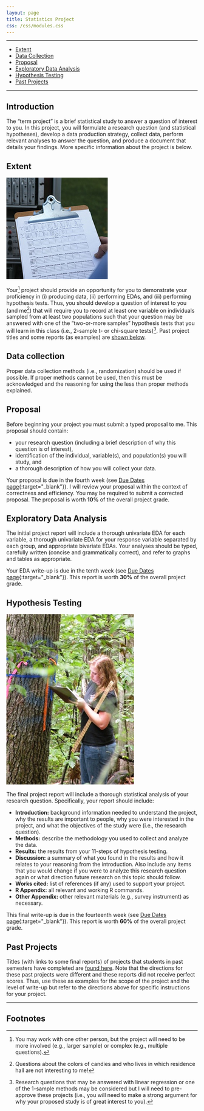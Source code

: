 ```yaml
---
layout: page
title: Statistics Project
css: /css/modules.css
---
```


----

* [Extent](#extent)
* [Data Collection](#data-collection)
* [Proposal](#proposal)
* [Exploratory Data Analysis](#exploratory-data-analysis)
* [Hypothesis Testing](#hypothesis-testing)
* [Past Projects](#past-projects)

----

## Introduction
The “term project” is a brief statistical study to answer a question of interest to you.  In this project, you will formulate a research question (and statistical hypotheses), develop a data production strategy, collect data, perform relevant analyses to answer the question, and produce a document that details your findings.  More specific information about the project is below.

## Extent
<img class="img-right" src="../img/datacollection.jpg">

Your[^1] project should provide an opportunity for you to demonstrate your proficiency in (i) producing data, (ii) performing EDAs, and (iii) performing hypothesis tests.  Thus, you should develop a question of interest to you (and me[^2]) that will require you to record at least one variable on individuals sampled from at least two populations such that your question may be answered with one of the “two-or-more samples” hypothesis tests that you will learn in this class (i.e., 2-sample t- or chi-square tests)[^3].  Past project titles and some reports (as examples) are [shown below](past-projects).

[^1]: You may work with one other person, but the project will need to be more involved (e.g., larger sample) or complex (e.g., multiple questions).
[^2]: Questions about the colors of candies and who lives in which residence hall are not interesting to me!
[^3]: Research questions that may be answered with linear regression or one of the 1-sample methods may be considered but I will need to pre-approve these projects (i.e., you will need to make a strong argument for why your proposed study is of great interest to you).

## Data collection

Proper data collection methods (i.e., randomization) should be used if possible.  If proper methods cannot be used, then this must be acknowledged and the reasoning for using the less than proper methods explained.

## Proposal

Before beginning your project you must submit a typed proposal to me.  This proposal should contain:

* your research question (including a brief description of why this question is of interest),
* identification of the individual, variable(s), and population(s) you will study, and
* a thorough description of how you will collect your data.

Your proposal is due in the fourth week (see [Due Dates page](calendar.html){:target="_blank"}).  I will review your proposal within the context of correctness and efficiency.  You may be required to submit a corrected proposal.  The proposal is worth **10%** of the overall project grade.

## Exploratory Data Analysis

The initial project report will include a thorough univariate EDA for each variable, a thorough univariate EDA for your response variable separated by each group, and appropriate bivariate EDAs.  Your analyses should be typed, carefully written (concise and grammatically correct), and refer to graphs and tables as appropriate.

Your EDA write-up is due in the tenth week (see [Due Dates page](calendar.html){:target="_blank"}).  This report is worth **30%** of the overall project grade.

## Hypothesis Testing
<img class="img-right" src="../img/dbh.jpg">

The final project report will include a thorough statistical analysis of your research question.  Specifically, your report should include:

* **Introduction:** background information needed to understand the project, why the results are important to people, why you were interested in the project, and what the objectives of the study were (i.e., the research question).
* **Methods:** describe the methodology you used to collect and analyze the data.
* **Results:** the results from your 11-steps of hypothesis testing.
* **Discussion:** a summary of what you found in the results and how it relates to your reasoning from the introduction.  Also include any items that you would change if you were to analyze this research question again or what direction future research on this topic should follow.
* **Works cited:** list of references (if any) used to support your project.
* **R Appendix:** all relevant and working R commands.
* **Other Appendix:** other relevant materials (e.g., survey instrument) as necessary.

This final write-up is due in the fourteenth week (see [Due Dates page](calendar.html){:target="_blank"}).  This report is worth **60%** of the overall project grade.

## Past Projects

Titles (with links to some final reports) of projects that students in past semesters have completed are [found here](past-projects/).  Note that the directions for these past projects were different and these reports did not receive perfect scores.  Thus, use these as examples for the scope of the project and the level of write-up but refer to the directions above for specific instructions for your project.

----

## Footnotes
